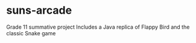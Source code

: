 # suns-arcade

Grade 11 summative project
Includes a Java replica of Flappy Bird and the classic Snake game
